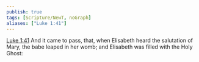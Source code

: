 ```yaml
---
publish: true
tags: [Scripture/NewT, noGraph]
aliases: ["Luke 1:41"]
---
```

[Luke 1:41](https://churchofjesuschrist.org/study/scriptures/nt/luke/1?lang=eng&id=p41#p41) And it came to pass, that, when Elisabeth heard the salutation of Mary, the babe leaped in her womb; and Elisabeth was filled with the Holy Ghost:
